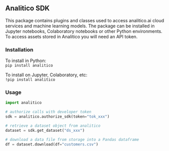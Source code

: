 
## Analitico SDK

This package contains plugins and classes used to access analitico.ai cloud services and machine learning models. The package can be installed in Jupyter notebooks, Colaboratory notebooks or other Python environments. To access assets stored in Analitico you will need an API token.

### Installation

To install in Python:  
`pip install analitico`

To install on Jupyter, Colaboratory, etc:  
`!pip install analitico`

### Usage

```python
import analitico

# authorize calls with developer token
sdk = analitico.authorize_sdk(token="tok_xxx")

# retrieve a dataset object from analitico
dataset = sdk.get_dataset("ds_xxx")

# download a data file from storage into a Pandas dataframe
df = dataset.download(df="customers.csv")
```
